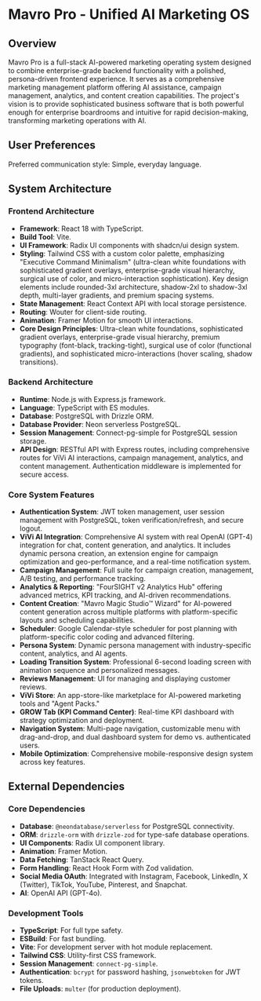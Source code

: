 # Mavro Pro - Unified AI Marketing OS

## Overview
Mavro Pro is a full-stack AI-powered marketing operating system designed to combine enterprise-grade backend functionality with a polished, persona-driven frontend experience. It serves as a comprehensive marketing management platform offering AI assistance, campaign management, analytics, and content creation capabilities. The project's vision is to provide sophisticated business software that is both powerful enough for enterprise boardrooms and intuitive for rapid decision-making, transforming marketing operations with AI.

## User Preferences
Preferred communication style: Simple, everyday language.

## System Architecture

### Frontend Architecture
- **Framework**: React 18 with TypeScript.
- **Build Tool**: Vite.
- **UI Framework**: Radix UI components with shadcn/ui design system.
- **Styling**: Tailwind CSS with a custom color palette, emphasizing "Executive Command Minimalism" (ultra-clean white foundations with sophisticated gradient overlays, enterprise-grade visual hierarchy, surgical use of color, and micro-interaction sophistication). Key design elements include rounded-3xl architecture, shadow-2xl to shadow-3xl depth, multi-layer gradients, and premium spacing systems.
- **State Management**: React Context API with local storage persistence.
- **Routing**: Wouter for client-side routing.
- **Animation**: Framer Motion for smooth UI interactions.
- **Core Design Principles**: Ultra-clean white foundations, sophisticated gradient overlays, enterprise-grade visual hierarchy, premium typography (font-black, tracking-tight), surgical use of color (functional gradients), and sophisticated micro-interactions (hover scaling, shadow transitions).

### Backend Architecture
- **Runtime**: Node.js with Express.js framework.
- **Language**: TypeScript with ES modules.
- **Database**: PostgreSQL with Drizzle ORM.
- **Database Provider**: Neon serverless PostgreSQL.
- **Session Management**: Connect-pg-simple for PostgreSQL session storage.
- **API Design**: RESTful API with Express routes, including comprehensive routes for ViVi AI interactions, campaign management, analytics, and content management. Authentication middleware is implemented for secure access.

### Core System Features
- **Authentication System**: JWT token management, user session management with PostgreSQL, token verification/refresh, and secure logout.
- **ViVi AI Integration**: Comprehensive AI system with real OpenAI (GPT-4) integration for chat, content generation, and analytics. It includes dynamic persona creation, an extension engine for campaign optimization and geo-performance, and a real-time notification system.
- **Campaign Management**: Full suite for campaign creation, management, A/B testing, and performance tracking.
- **Analytics & Reporting**: "FourSIGHT v2 Analytics Hub" offering advanced metrics, KPI tracking, and AI-driven recommendations.
- **Content Creation**: "Mavro Magic Studio™ Wizard" for AI-powered content generation across multiple platforms with platform-specific layouts and scheduling capabilities.
- **Scheduler**: Google Calendar-style scheduler for post planning with platform-specific color coding and advanced filtering.
- **Persona System**: Dynamic persona management with industry-specific content, analytics, and AI agents.
- **Loading Transition System**: Professional 6-second loading screen with animation sequence and personalized messages.
- **Reviews Management**: UI for managing and displaying customer reviews.
- **ViVi Store**: An app-store-like marketplace for AI-powered marketing tools and "Agent Packs."
- **GROW Tab (KPI Command Center)**: Real-time KPI dashboard with strategy optimization and deployment.
- **Navigation System**: Multi-page navigation, customizable menu with drag-and-drop, and dual dashboard system for demo vs. authenticated users.
- **Mobile Optimization**: Comprehensive mobile-responsive design system across key features.

## External Dependencies

### Core Dependencies
- **Database**: `@neondatabase/serverless` for PostgreSQL connectivity.
- **ORM**: `drizzle-orm` with `drizzle-zod` for type-safe database operations.
- **UI Components**: Radix UI component library.
- **Animation**: Framer Motion.
- **Data Fetching**: TanStack React Query.
- **Form Handling**: React Hook Form with Zod validation.
- **Social Media OAuth**: Integrated with Instagram, Facebook, LinkedIn, X (Twitter), TikTok, YouTube, Pinterest, and Snapchat.
- **AI**: OpenAI API (GPT-4o).

### Development Tools
- **TypeScript**: For full type safety.
- **ESBuild**: For fast bundling.
- **Vite**: For development server with hot module replacement.
- **Tailwind CSS**: Utility-first CSS framework.
- **Session Management**: `connect-pg-simple`.
- **Authentication**: `bcrypt` for password hashing, `jsonwebtoken` for JWT tokens.
- **File Uploads**: `multer` (for production deployment).